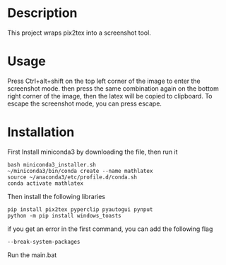 # Description
This project wraps pix2tex into a screenshot tool.

# Usage
Press Ctrl+alt+shift on the top left corner of the image to enter the screenshot mode. then press the same combination again on the bottom right corner of the image, then the latex will be copied to clipboard.
To escape the screenshot mode, you can press escape.

# Installation

First Install miniconda3 by downloading the file, then run it
```
bash miniconda3_installer.sh
~/miniconda3/bin/conda create --name mathlatex
source ~/anaconda3/etc/profile.d/conda.sh
conda activate mathlatex
```
Then install the following libraries

```
pip install pix2tex pyperclip pyautogui pynput
python -m pip install windows_toasts
```

if you get an error in the first command, you can add the following flag
```
--break-system-packages
```

Run the main.bat
